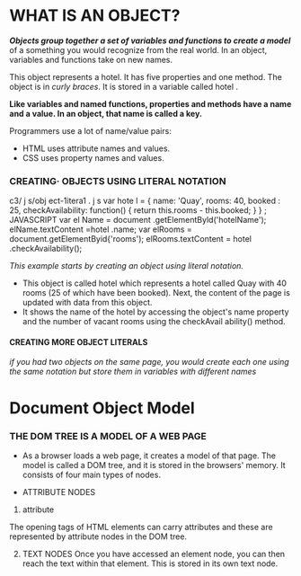 # WHAT IS AN OBJECT? 

***Objects group together a set of variables and functions to create a model*** of a something you would recognize from the real world. In an object, variables and functions take on new names.

This object represents a hotel. It has five properties and one method. 
The object is in *curly braces*. It is stored in a variable called hotel . 


**Like variables and named functions, properties and methods have a name and a value. In an object, that name is called a key.** 


Programmers use a lot of name/value pairs: 

- HTML uses attribute names and values. 
- CSS uses property names and values.


### CREATING· OBJECTS USING LITERAL NOTATION 

c3/ j s/obj ect-1itera1 . j s 
var hote l = { 
name: 'Quay', 
rooms: 40, 
booked : 25, 
checkAvailability: function() { 
return this.rooms - this.booked; 
} 
} ; 
JAVASCRIPT 
var el Name = document .getElementByld('hotelName'); 
elName.textContent =hotel .name; 
var elRooms = document.getElementByid{'rooms'); 
elRooms.textContent = hotel .checkAvailability();

_This example starts by creating an object using literal notation._

- This object is called hotel which represents a hotel called Quay with 40 rooms (25 of which have been booked). 
Next, the content of the page is updated with data from this object.
- It shows the name of the hotel by accessing the object's  name property and the number of vacant rooms using the 
checkAvail ability() method. 



#### CREATING MORE OBJECT LITERALS 
_if you had two objects on the same page, you would create each one using the same notation but store them in variables with different names_


# Document Object Model

### THE DOM TREE IS A MODEL OF A WEB PAGE

- As a browser loads a web page, it creates a model of that page. 
The model is called a DOM tree, and it is stored in the browsers' memory. 
It consists of four main types of nodes. 

- ATTRIBUTE NODES 

1. attribute 

The opening tags of HTML elements can carry attributes and these are represented by attribute nodes in the DOM tree.

2. TEXT NODES 
Once you have accessed an element node, you can then reach the text within that element. This is stored in its own text node. 

